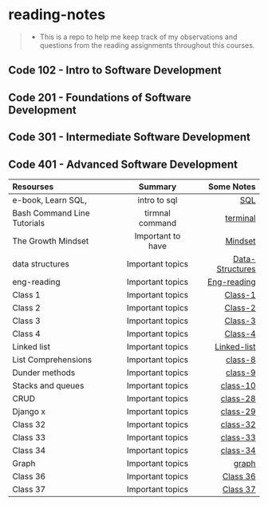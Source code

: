 # reading-notes

> - This is a repo to help me keep track of my observations and questions from the reading assignments throughout this courses.

## Code 102 - Intro to Software Development

## Code 201 - Foundations of Software Development

## Code 301 - Intermediate Software Development

## Code 401 - Advanced Software Development

| Resourses                   |      Summary      |                                    Some Notes |
| :-------------------------- | :---------------: | --------------------------------------------: |
| e-book, Learn SQL,          |   intro to sql    |                         [SQL](./prep1/SQL.md) |
| Bash Command Line Tutorials |  tirmnal command  |               [terminal](./prep1/tirmenal.md) |
| The Growth Mindset          | Important to have |  [Mindset](./prep1/The%20Growth%20Mindset.md) |
| data structures             | Important topics  | [Data-Structures](./prep1/data-structeres.md) |
| eng-reading                 | Important topics  |         [Eng-reading](./prep1/Eng-reading.md) |
| Class 1                     | Important topics  |               [Class-1](./Class-1/reading.md) |
| Class 2                     | Important topics  |               [Class-2](./Class-2/reading.md) |
| Class 3                     | Important topics  |               [Class-3](./Class-3/reading.md) |
| Class 4                     | Important topics  |               [Class-4](./Class-4/reading.md) |
| Linked list                 | Important topics  |       [Linked-list](./linked-list/reading.md) |
| List Comprehensions         | Important topics  |               [class-8](./Class-8/reading.md) |
| Dunder methods              | Important topics  |               [class-9](./Class-9/reading.md) |
| Stacks and queues           | Important topics  |             [class-10](./Class-10/reading.md) |
| CRUD                        | Important topics  |             [class-28](./Class-28/reading.md) |
| Django x                    | Important topics  |             [class-29](./Class-29/reading.md) |
| Class 32                    | Important topics  |             [class-32](./Class-32/reading.md) |
| Class 33                    | Important topics  |             [class-33](./Class-33/reading.md) |
| Class 34                    | Important topics  |             [class-34](./Class-34/reading.md) |
| Graph                       | Important topics  |                   [graph](./Graph/reading.md) |
| Class 36                    | Important topics  |             [Class 36](./Class-36/reading.md) |
| Class 37                    | Important topics  |             [Class 37](./Class-37/reading.md) |
